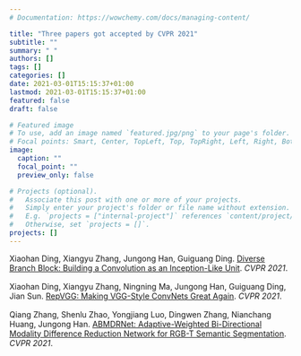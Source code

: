 ```yaml
---
# Documentation: https://wowchemy.com/docs/managing-content/

title: "Three papers got accepted by CVPR 2021"
subtitle: ""
summary: " "
authors: []
tags: []
categories: []
date: 2021-03-01T15:15:37+01:00
lastmod: 2021-03-01T15:15:37+01:00
featured: false
draft: false

# Featured image
# To use, add an image named `featured.jpg/png` to your page's folder.
# Focal points: Smart, Center, TopLeft, Top, TopRight, Left, Right, BottomLeft, Bottom, BottomRight.
image:
  caption: ""
  focal_point: ""
  preview_only: false

# Projects (optional).
#   Associate this post with one or more of your projects.
#   Simply enter your project's folder or file name without extension.
#   E.g. `projects = ["internal-project"]` references `content/project/deep-learning/index.md`.
#   Otherwise, set `projects = []`.
projects: []
---
```


<div class="pub-list-item" style="margin-bottom: 1rem">
  <i class="far fa-file-alt pub-icon" aria-hidden="true"></i>
<span class="article-metadata li-cite-author">
  <span >
      Xiaohan Ding, 
      Xiangyu Zhang, 
      Jungong Han, 
      Guiguang Ding.</span>
  </span>
  <a href="https://openaccess.thecvf.com/content/CVPR2021/papers/Ding_Diverse_Branch_Block_Building_a_Convolution_as_an_Inception-Like_Unit_CVPR_2021_paper.pdf" target="_blank">Diverse Branch Block: Building a Convolution as an Inception-Like Unit</a>.
  <em>CVPR 2021</em>.
  <p>
</p>  
</div>

<div class="pub-list-item" style="margin-bottom: 1rem">
  <i class="far fa-file-alt pub-icon" aria-hidden="true"></i>
<span class="article-metadata li-cite-author">
  <span >
      Xiaohan Ding, Xiangyu Zhang, Ningning Ma, Jungong Han, Guiguang Ding, Jian Sun.</span>
  </span>
  <a href="https://openaccess.thecvf.com/content/CVPR2021/papers/Ding_RepVGG_Making_VGG-Style_ConvNets_Great_Again_CVPR_2021_paper.pdf" target="_blank">RepVGG: Making VGG-Style ConvNets Great Again</a>.
  <em>CVPR 2021</em>.
  <p>
</p>  
</div>

<div class="pub-list-item" style="margin-bottom: 1rem">
  <i class="far fa-file-alt pub-icon" aria-hidden="true"></i>
<span class="article-metadata li-cite-author">
  <span >
      Qiang Zhang, Shenlu Zhao, Yongjiang Luo, Dingwen Zhang, Nianchang Huang, Jungong Han.</span>
  </span>
  <a href="https://openaccess.thecvf.com/content/CVPR2021/papers/Ding_RepVGG_Making_VGG-Style_ConvNets_Great_Again_CVPR_2021_paper.pdf" target="_blank">ABMDRNet: Adaptive-Weighted Bi-Directional Modality Difference Reduction Network for RGB-T Semantic Segmentation</a>.
  <em>CVPR 2021</em>.
  <p>
</p>  
</div>









